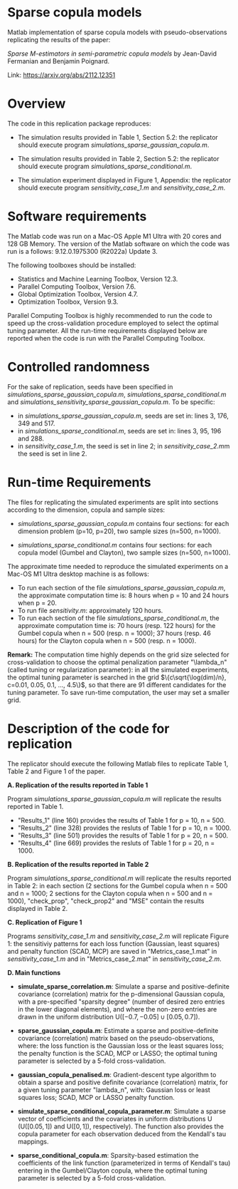 
# Sparse copula models

Matlab implementation of sparse copula models with pseudo-observations replicating the results of the paper:

*Sparse M-estimators in semi-parametric copula models* by Jean-David Fermanian and Benjamin Poignard.

Link: https://arxiv.org/abs/2112.12351


# Overview

The code in this replication package reproduces:

- The simulation results provided in Table 1, Section 5.2: the replicator should execute program *simulations_sparse_gaussian_copula.m*.  

- The simulation results provided in Table 2, Section 5.2: the replicator should execute program *simulations_sparse_conditional.m*.  

- The simulation experiment displayed in Figure 1, Appendix: the replicator should execute program *sensitivity_case_1.m* and *sensitivity_case_2.m*.  

# Software requirements

The Matlab code was run on a Mac-OS Apple M1 Ultra with 20 cores and 128 GB Memory. The version of the Matlab software on which the code was run is a follows: 9.12.0.1975300 (R2022a) Update 3. 

The following toolboxes should be installed:

- Statistics and Machine Learning Toolbox, Version 12.3.
- Parallel Computing Toolbox, Version 7.6.
- Global Optimization Toolbox, Version 4.7.
- Optimization Toolbox, Version 9.3.

Parallel Computing Toolbox is highly recommended to run the code to speed up the cross-validation procedure employed to select the optimal tuning parameter. All the run-time requirements displayed below are reported when the code is run with the Parallel Computing Toolbox.

# Controlled randomness

For the sake of replication, seeds have been specified in *simulations_sparse_gaussian_copula.m*, *simulations_sparse_conditional.m* and *simulations_sensitivity_sparse_gaussian_copula.m*. To be specific:
- in *simulations_sparse_gaussian_copula.m*, seeds are set in: lines 3, 176, 349 and 517.
- in *simulations_sparse_conditional.m*, seeds are set in: lines 3, 95, 196 and 288.
- in *sensitivity_case_1.m*, the seed is set in line 2; in *sensitivity_case_2.m*m the seed is set in line 2.

# Run-time Requirements

The files for replicating the simulated experiments are split into sections according to the dimension, copula and sample sizes:

- *simulations_sparse_gaussian_copula.m* contains four sections: for each dimension problem (p=10, p=20), two sample sizes (n=500, n=1000).

- *simulations_sparse_conditional.m* contains four sections: for each copula model (Gumbel and Clayton), two sample sizes (n=500, n=1000).

The approximate time needed to reproduce the simulated experiments on a Mac-OS M1 Ultra desktop machine is as follows:

- To run each section of the file *simulations_sparse_gaussian_copula.m*, the approximate computation time is: 8 hours when p = 10 and 24 hours when p = 20. 
- To run file *sensitivity.m*: approximately 120 hours.
- To run each section of the file *simulations_sparse_conditional.m*, the approximate computation time is: 70 hours (resp. 122 hours) for the Gumbel copula when n = 500 (resp. n = 1000); 37 hours (resp. 46 hours) for the Clayton copula when n = 500 (resp. n = 1000).

**Remark:** The computation time highly depends on the grid size selected for cross-validation to choose the optimal penalization parameter "\lambda_n" (called tuning or regularization parameter): in all the simulated experiments, the optimal tuning parameter is searched in the grid $\{c\sqrt{\log(dim)/n}, c=0.01, 0.05, 0.1, ..., 4.5\}$, so that there are $91$ different candidates for the tuning parameter.
To save run-time computation, the user may set a smaller grid.

# Description of the code for replication

The replicator should execute the following Matlab files to replicate Table 1, Table 2 and Figure 1 of the paper.

**A. Replication of the results reported in Table 1**

Program *simulations_sparse_gaussian_copula.m* will replicate the results reported in Table 1. 
  - "Results_1" (line 160) provides the results of Table 1 for p = 10, n = 500.
  - "Results_2" (line 328) provides the resluts of Table 1 for p = 10, n = 1000.
  - "Results_3" (line 501) provides the results of Table 1 for p = 20, n = 500.
  - "Results_4" (line 669) provides the resluts of Table 1 for p = 20, n = 1000.

**B. Replication of the results reported in Table 2**

Program *simulations_sparse_conditional.m* will replicate the results reported in Table 2: in each section (2 sections for the Gumbel copula when n = 500 and n = 1000; 2 sections for the Clayton copula when n = 500 and n = 1000), "check_prop", "check_prop2" and "MSE" contain the results displayed in Table 2.

**C. Replication of Figure 1**

Programs *sensitivity_case_1.m* and *sensitivity_case_2.m* will replicate Figure 1: the sensitiviy patterns for each loss function (Gaussian, least squares) and penalty function (SCAD, MCP) are saved in "Metrics_case_1.mat" in *sensitivity_case_1.m* and in "Metrics_case_2.mat" in *sensitivity_case_2.m*.

**D. Main functions**

- **simulate_sparse_correlation.m**:
Simulate a sparse and positive-definite covariance (correlation) matrix for the p-dimensional Gaussian copula, with a pre-specified "sparsity degree" (number of desired zero entries in the lower diagonal elements), and where the non-zero entries are drawn in the uniform distribution U($[-0.7,-0.05]\cup[0.05,0.7]$). 

- **sparse_gaussian_copula.m**:
Estimate a sparse and positive-definite covariance (correlation) matrix based on the pseudo-observations, where: the loss function is the Gaussian loss or the least squares loss; the penalty function is the SCAD, MCP or LASSO; the optimal tuning parameter is selected by a 5-fold cross-validation.

- **gaussian_copula_penalised.m**:
Gradient-descent type algorithm to obtain a sparse and positive definite covariance (correlation) matrix, for a given tuning parameter "lambda_n", with: Gaussian loss or least squares loss; SCAD, MCP or LASSO penalty function.

- **simulate_sparse_conditional_copula_parameter.m**:
Simulate a sparse vector of coefficients and the covariates in uniform distributions U (U($[0.05,1])$ and U($[0,1]$), respectively). The function also provides the copula parameter for each observation deduced from the Kendall's tau mappings.

- **sparse_conditional_copula.m**:
Sparsity-based estimation the coefficients of the link function (parameterized in terms of Kendall's tau) entering in the Gumbel/Clayton copula, where the optimal tuning parameter is selected by a 5-fold cross-validation.

